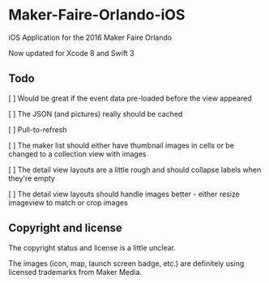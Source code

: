 # Maker-Faire-Orlando-iOS


iOS Application for the 2016 Maker Faire Orlando

Now updated for Xcode 8 and Swift 3

## Todo

[ ] Would be great if the event data pre-loaded before the view appeared

[ ] The JSON (and pictures) really should be cached

[ ] Pull-to-refresh

[ ] The maker list should either have thumbnail images in cells or be changed to a collection view with images

[ ] The detail view layouts are a little rough and should collapse labels when they're empty

[ ] The detail view layouts should handle images better - either resize imageview to match or crop images

## Copyright and license

The copyright status and license is a little unclear.

The images (icon, map, launch screen badge, etc.) are definitely using licensed trademarks from Maker Media. 

